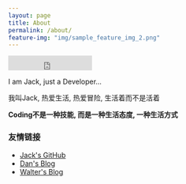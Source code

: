 ```yaml
---
layout: page
title: About
permalink: /about/
feature-img: "img/sample_feature_img_2.png"
---
```


<iframe src="http://ghbtns.com/github-btn.html?user=zhwbqd&type=follow&count=true&size=large" allowtransparency="true" frameborder="0" scrolling="0" width="170" height="30"></iframe>



<p>I am Jack, just a Developer...</p>

<p>我叫Jack, 热爱生活, 热爱冒险, 生活着而不是活着</p>

<p><b>Coding不是一种技能, 而是一种生活态度, 一种生活方式</b></p>



<h3>友情链接</h3>
<ul>
  <li><a href="https://github.com/zhwbqd">Jack's GitHub</a></li>
  <li><a href="http://shanhh.com/">Dan's Blog</a></li>
  <li><a href="http://walterinsh.github.io">Walter's Blog</a></li>
</ul>

